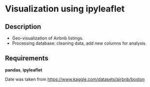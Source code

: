 # Visualization using ipyleaflet
## Description
- Geo-visualization of Airbnb listings.
- Processing database: cleaning data, add new columns for analysis
## Requirements
**pandas**, **ipyleaflet**

Date was taken from https://www.kaggle.com/datasets/airbnb/boston